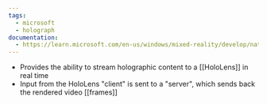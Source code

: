```yaml
---
tags:
  - microsoft
  - holograph
documentation:
  - https://learn.microsoft.com/en-us/windows/mixed-reality/develop/native/holographic-remoting-overview
---
```

- Provides the ability to stream holographic content to a [[HoloLens]] in real time
- Input from the HoloLens "client" is sent to a "server", which sends back the rendered video [[frames]]